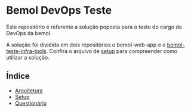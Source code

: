 # Bemol DevOps Teste

Este repositório é referente a solução poposta para o teste do cargo de DevOps da bemol.

A solução foi dividida em dois repositórios o bemol-web-app e o [bemol-teste-infra-tools](https://github.com/claramelo/bemol-teste-infra-tools). Confira o arquivo de [setup](/docs/setup.md) para compreender como utilizar a solução.

## Índice
- [Arquitetura](/docs/arquitetura.md)
- [Setup](/docs/setup.md)
- [Questionário](/docs/questionario.md)




